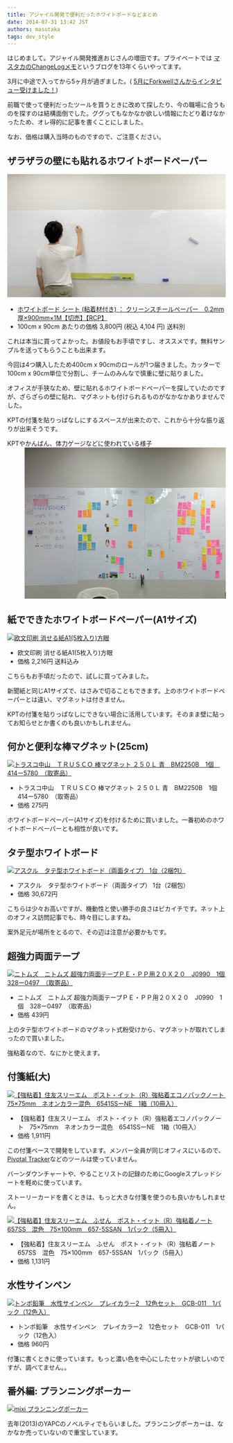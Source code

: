 ```yaml
---
title: アジャイル開発で便利だったホワイトボードなどまとめ
date: 2014-07-31 13:42 JST
authors: masutaka
tags: dev_style
---
```

はじめまして。アジャイル開発推進おじさんの増田です。プライベートでは [マスタカのChangeLogメモ](http://masutaka.net/chalow/)というブログを13年くらいやってます。

3月に中途で入ってから5ヶ月が過ぎました。( [5月にForkwellさんからインタビュー受けました！](https://jobs.forkwell.com/engagements/7))

前職で使って便利だったツールを買うときに改めて探したり、今の職場に合うものを探すのは結構面倒でした。ググってもなかなか欲しい情報にたどり着けなかったため、オレ得的に記事を書くことにしました。

なお、価格は購入当時のものですので、ご注意ください。

<!--more-->

## ザラザラの壁にも貼れるホワイトボードペーパー

 [![whiteboard](/images/2014/07/whiteboard.jpg)](/images/2014/07/whiteboard.jpg)

- [ホワイトボード シート (粘着材付き) ： クリーンスチールペーパー　0.2mm厚×900mm×1M【切売】【RCP】](http://item.rakuten.co.jp/e-plus/cs-paper-cut/)
- 100cm x 90cm あたりの価格 3,800円 (税込 4,104 円) 送料別

これは本当に買ってよかった。お値段もお手頃ですし、オススメです。無料サンプルを送ってもらうことも出来ます。

今回は4つ購入したため400cm x 90cmのロールが1つ届きました。カッターで100cm x 90cm単位で分割し、チームのみんなで慎重に壁に貼りました。

オフィスが手狭なため、壁に貼れるホワイトボードペーパーを探していたのですが、ざらざらの壁に貼れ、マグネットも付けられるものがなかなかありませんでした。

KPTの付箋を貼りっぱなしにするスペースが出来たので、これから十分な振り返りが出来そうです。

<dl>
<dt>KPTやかんばん、体力ゲージなどに使われている様子</dt>
<dd><a href="/images/2014/07/whiteboard2.jpg"><img src="/images/2014/07/whiteboard2.jpg" alt="whiteboard2" width="800" height="349" class="alignnone size-full wp-image-979"></a></dd>
</dl>

## 紙でできたホワイトボードペーパー(A1サイズ)

[![欧文印刷 消せる紙A1(5枚入り)方眼](http://ecx.images-amazon.com/images/I/41gTr-R5aoL._SL100_.jpg)](http://www.amazon.co.jp/gp/product/B00G3YRV9A)

- 欧文印刷 消せる紙A1(5枚入り)方眼
- 価格 2,216円 送料込み

こちらもお手頃だったので、試しに買ってみました。

新聞紙と同じA1サイズで、はさみで切ることもできます。上のホワイトボードペーパーとは違い、マグネットは付きません。

KPTの付箋を貼りっぱなしにできない場合に活用しています。そのまま壁に貼ってお知らせとか書くのも良いかもしれません。

## 何かと便利な棒マグネット(25cm)

[![トラスコ中山　ＴＲＵＳＣＯ 棒マグネット ２５０Ｌ 青　BM2250B　1個　414ー5780　（取寄品）](http://www.askul.co.jp/img/product/S/K398560_s.jpg)](http://www.askul.co.jp/p/K398560/)

- トラスコ中山　ＴＲＵＳＣＯ 棒マグネット ２５０Ｌ 青　BM2250B　1個　414ー5780　（取寄品）
- 価格 275円

ホワイトボードペーパー(A1サイズ)を付けるために買いました。一番初めのホワイトボードペーパーとも相性が良いです。

## タテ型ホワイトボード

[![アスクル　タテ型ホワイトボード（両面タイプ） 1台（2梱包）](http://www.askul.co.jp/img/product/S/294151_s.jpg)](http://www.askul.co.jp/p/294151/)

- アスクル　タテ型ホワイトボード（両面タイプ） 1台（2梱包）
- 価格 30,672円

こちらは少々お高いですが、機動性と使い勝手の良さはピカイチです。ネット上のオフィス訪問記事でも、時々目にしますね。

案外足元が場所をとるので、その辺は注意が必要かもです。

## 超強力両面テープ

[![ニトムズ　ニトムズ 超強力両面テープＰＥ・ＰＰ用２０Ｘ２０　J0990　1個　328ー0497　（取寄品）](http://www.askul.co.jp/img/product/S/4300829_s.jpg)](http://www.askul.co.jp/p/4300829/)

- ニトムズ　ニトムズ 超強力両面テープＰＥ・ＰＰ用２０Ｘ２０　J0990　1個　328ー0497　（取寄品）
- 価格 439円

上のタテ型ホワイトボードのマグネット式粉受けから、マグネットが取れてしまったので買いました。

強粘着なので、なにかと使えます。

## 付箋紙(大)

[![【強粘着】住友スリーエム　ポスト・イット（R）強粘着エコノパックノート　75×75mm　ネオンカラー混色　6541SSーNE　1箱（10冊入）](http://www.askul.co.jp/img/product/S/498053_s.jpg)](http://www.askul.co.jp/p/498053/)

- 【強粘着】住友スリーエム　ポスト・イット（R）強粘着エコノパックノート　75×75mm　ネオンカラー混色　6541SSーNE　1箱（10冊入）
- 価格 1,911円

この付箋ベースで開発をしています。メンバー全員が同じオフィスにいるので、 [Pivotal Tracker](http://www.pivotaltracker.com/)などのツールは使っていません。

バーンダウンチャートや、やることリストの記録のためにGoogleスプレッドシートを軽めに使っています。

ストーリーカードを書くときは、もっと大きな付箋を使うのも良いかもしれません。

[![【強粘着】住友スリーエム　ふせん　ポスト・イット（R）強粘着ノート657SS　混色　75×100mm　657-5SSAN　1パック（5冊入）](http://www.askul.co.jp/img/product/S/551339_s.jpg)](http://www.askul.co.jp/p/551339/)

- 【強粘着】住友スリーエム　ふせん　ポスト・イット（R）強粘着ノート657SS　混色　75×100mm　657-5SSAN　1パック（5冊入）
- 価格 1,131円

## 水性サインペン

[![トンボ鉛筆　水性サインペン　プレイカラー2　12色セット　GCB-011　1パック（12色入）](http://www.askul.co.jp/img/product/S/8144992_s.jpg)](http://www.askul.co.jp/p/8144992/)

- トンボ鉛筆　水性サインペン　プレイカラー2　12色セット　GCB-011　1パック（12色入）
- 価格 960円

付箋に書くときに使っています。もっと濃い色を中心にしたセットが欲しいのですが、調べてません。。

## 番外編: プランニングポーカー

[![mixi プランニングポーカー](http://cdn.mogile.archive.st-hatena.com/v1/image/mixi_PR/302453485962832033.png)](http://alpha.mixi.co.jp/2013/11709/)

去年(2013)のYAPCのノベルティでもらいました。プランニングポーカーは、なかなか売っていないので重宝しています。

